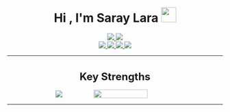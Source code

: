  <!-- Links -->
<div align="center">
    <h1>Hi , I'm Saray Lara <img src="https://media.giphy.com/media/hvRJCLFzcasrR4ia7z/giphy.gif" width="35"></h1>

<a href="https://github.com/DenverCoder1/readme-typing-svg">
	 <img src="https://readme-typing-svg.herokuapp.com?font=Time+New+Roman&color=%23FDBAC5&size=25&center=true&vCenter=true&width=600&height=100&lines=Software+Engineer;Student+at+U-Tad+University;Always+learning+new+things">

<a href="https://www.youtube.com/watch?app=desktop&v=dQw4w9WgXcQ&feature=youtu.be&themeRefresh=1" target="_blank">
    <img src="https://i.pinimg.com/originals/16/03/fb/1603fb7077abb9093f4af305b4e5ce79.gif">
</a>

<!-- REDES SOCIALES -->
<div>
    <a href="https://saraylara.com/" text-decoration="none">
	      <img src="https://img.shields.io/badge/saraylara.com-black?style=for-the-badge&logo=googlechrome&logoColor=white&link=saraylara.com">
	</a>

<a href="https://www.twitch.tv/sasahershko" text-decoration="none">
	      <img src="https://img.shields.io/badge/sasahershko-black?style=for-the-badge&logo=twitch&logoColor=white">
	</a>

<a href="https://twitter.com/ssaraylara" text-decoration="none">
	      <img src="https://img.shields.io/badge/SSARAYLARA-black?style=for-the-badge&logo=x">
	</a>

<a href="https://www.linkedin.com/in/saray-lara-7b79b32a0/" text-decoration="none">
	      <img src="https://img.shields.io/badge/Saray_Lara-black?style=for-the-badge&logo=linkedin&logoColor=white">
	</a>


  </a>
</div>

<!--## <picture><img align="right" src = "https://github.com/7oSkaaa/7oSkaaa/blob/main/Images/about_me.gif?raw=true" width = 50px></picture> About me-->


 <hr/>
 
<div align="center">
  <h1 style="font-size: 24px; margin-bottom: 16px;">Key Strengths</h1>
  <div style="display: flex; justify-content: center; align-items: center; gap: 10px; flex-wrap: wrap;">
    <!-- Iconos -->
    <img src="https://skillicons.dev/icons?i=c,cs,cpp,py,php,git,arduino,aws,cloudflare,html,css,js,discord,eclipse,github,linkedin,notion,obsidian,pr,ubuntu,kali,visualstudio,vscode&perline=12"/>
    <!-- GIF -->
    <img src="https://gomycode.com/eg/wp-content/uploads/sites/28/2023/11/giphy.gif" style="max-width: 300px; width: 50%; height: auto;">
  </div>
</div>


<hr/>